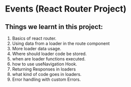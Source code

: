 # Events (React Router Project)

## Things we learnt in this project:

1. Basics of react router.
2. Using data from a loader in the route component
3. More loader data usage.
4. Where should loader code be stored.
5. when are loader functions executed.
6. how to use useNavigation Hook.
7. Returning Responses in loaders
8. what kind of code goes in loaders.
9. Error handling with custom Errors.
